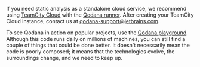 [//]: # (title: Qodana as a Service)

If you need static analysis as a standalone cloud service, we recommend using [TeamCity Cloud](https://www.jetbrains.com/teamcity/cloud/) with the [Qodana runner](teamcity.md). After creating your TeamCity Cloud instance, contact us at [qodana-support@jetbrains.com](mailto:qodana-support@jetbrains.com).

To see Qodana in action on popular projects, use the [Qodana playground](https://qodana.teamcity.com). Although this code runs daily on millions of machines, you can still find a couple of things that could be done better. It doesn't necessarily mean the code is poorly composed; it means that the technologies evolve, the surroundings change, and we need to keep up.